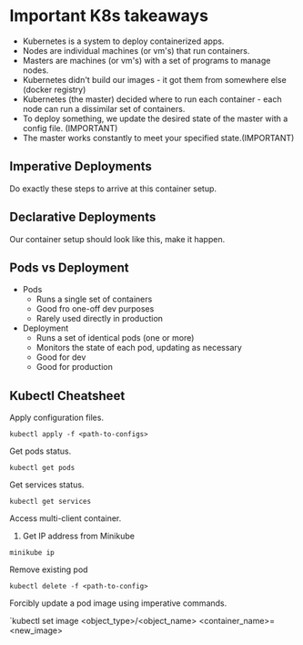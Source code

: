 # Important K8s takeaways

- Kubernetes is a system to deploy containerized apps.
- Nodes are individual machines (or vm's) that run containers.
- Masters are machines (or vm's) with a set of programs to manage nodes.
- Kubernetes didn't build our images - it got them from somewhere else (docker registry)
- Kubernetes (the master) decided where to run each container - each node can run a dissimilar set of containers.
- To deploy something, we update the desired state of the master with a config file. (IMPORTANT)
- The master works constantly to meet your specified state.(IMPORTANT)

## Imperative Deployments

Do exactly these steps to arrive at this container setup.

## Declarative Deployments

Our container setup should look like this, make it happen.

## Pods vs Deployment

- Pods
  - Runs a single set of containers
  - Good fro one-off dev purposes
  - Rarely used directly in production
- Deployment
  - Runs a set of identical pods (one or more)
  - Monitors the state of each pod, updating as necessary
  - Good for dev
  - Good for production

## Kubectl Cheatsheet

Apply configuration files.

`kubectl apply -f <path-to-configs>`

Get pods status.

`kubectl get pods`

Get services status.

`kubectl get services`

Access multi-client container.

1. Get IP address from Minikube

`minikube ip`

Remove existing pod

`kubectl delete -f <path-to-config>`

Forcibly update a pod image using imperative commands.

`kubectl set image <object_type>/<object_name> <container_name>=<new_image>
